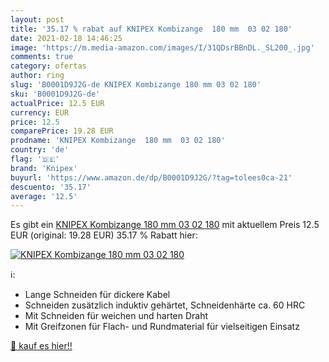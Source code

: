 ```yaml
---
layout: post
title: '35.17 % rabat auf KNIPEX Kombizange  180 mm  03 02 180'
date: 2021-02-18 14:46:25
image: 'https://m.media-amazon.com/images/I/31QDsrBBnDL._SL200_.jpg'
comments: true
category: ofertas
author: ring
slug: 'B0001D9J2G-de KNIPEX Kombizange 180 mm 03 02 180'
sku: 'B0001D9J2G-de'
actualPrice: 12.5 EUR
currency: EUR
price: 12.5
comparePrice: 19.28 EUR
prodname: 'KNIPEX Kombizange  180 mm  03 02 180'
country: 'de'
flag: '🇩🇪'
brand: 'Knipex'
buyurl: 'https://www.amazon.de/dp/B0001D9J2G/?tag=tolees0ca-21'
descuento: '35.17'
average: '12.5'
---
```


Es gibt ein [KNIPEX Kombizange  180 mm  03 02 180](https://www.amazon.de/dp/B0001D9J2G/?tag=tolees0ca-21) mit aktuellem Preis 12.5 EUR (original: 19.28 EUR) 35.17 % Rabatt hier:

[![KNIPEX Kombizange  180 mm  03 02 180](https://m.media-amazon.com/images/I/31QDsrBBnDL._SL200_.jpg)](https://www.amazon.de/dp/B0001D9J2G/?tag=tolees0ca-21)

ℹ️:

- Lange Schneiden für dickere Kabel
- Schneiden zusätzlich induktiv gehärtet, Schneidenhärte ca. 60 HRC
- Mit Schneiden für weichen und harten Draht
- Mit Greifzonen für Flach- und Rundmaterial für vielseitigen Einsatz

[🛒 kauf es hier!!](https://www.amazon.de/dp/B0001D9J2G/?tag=tolees0ca-21)
